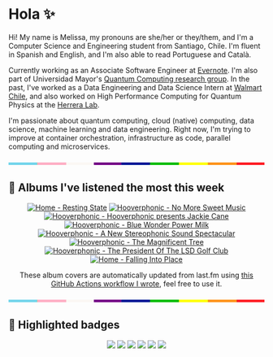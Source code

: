 # Hola ✨
Hi! My name is Melissa, my pronouns are she/her or they/them, and I'm a Computer Science and Engineering student from Santiago, Chile. I'm fluent in Spanish and English, and I'm also able to read Portuguese and Català.

Currently working as an Associate Software Engineer at [Evernote](https://evernote.com/). I'm also part of Universidad Mayor's [Quantum Computing research group](https://www.diariomayor.cl/ciencia-um/docentes-y-estudiantes-crean-el-primer-grupo-de-computacion-cuantica-u-mayor.html). In the past, I've worked as a Data Engineering and Data Science Intern at [Walmart Chile](https://github.com/walmartdigital/), and also worked on High Performance Computing for Quantum Physics at the [Herrera Lab](http://fherreralab.com/).

I'm passionate about quantum computing, cloud (native) computing, data science, machine learning and data engineering. Right now, I'm trying to improve at container orchestration, infrastructure as code, parallel computing and microservices.

<img src="hr.png" width="100%" height="5px">

## 🎵 Albums I've listened the most this week
<!-- lastfm -->
<p align="center"><a href="https://www.last.fm/music/Home/Resting+State"><img src="https://lastfm.freetls.fastly.net/i/u/64s/1f859ae42178aac890aaef4b1bb5e627.jpg" title="Home - Resting State"></a> <a href="https://www.last.fm/music/Hooverphonic/No+More+Sweet+Music"><img src="https://lastfm.freetls.fastly.net/i/u/64s/c84fd8c4cbc6427094d66e31bd05b432.png" title="Hooverphonic - No More Sweet Music"></a> <a href="https://www.last.fm/music/Hooverphonic/Hooverphonic+presents+Jackie+Cane"><img src="https://lastfm.freetls.fastly.net/i/u/64s/4a7197e5571445d1bf847517866aa408.png" title="Hooverphonic - Hooverphonic presents Jackie Cane"></a> <a href="https://www.last.fm/music/Hooverphonic/Blue+Wonder+Power+Milk"><img src="https://lastfm.freetls.fastly.net/i/u/64s/cb08fb9f9a1c4e8a837b1f80b91e4406.png" title="Hooverphonic - Blue Wonder Power Milk"></a> <a href="https://www.last.fm/music/Hooverphonic/A+New+Stereophonic+Sound+Spectacular"><img src="https://lastfm.freetls.fastly.net/i/u/64s/a8e6db9877f9438eab4e833e234cf789.png" title="Hooverphonic - A New Stereophonic Sound Spectacular"></a> <a href="https://www.last.fm/music/Hooverphonic/The+Magnificent+Tree"><img src="https://lastfm.freetls.fastly.net/i/u/64s/b8b9676efa1d4c73b4b48b07026a4683.png" title="Hooverphonic - The Magnificent Tree"></a> <a href="https://www.last.fm/music/Hooverphonic/The+President+Of+The+LSD+Golf+Club"><img src="https://lastfm.freetls.fastly.net/i/u/64s/fb482ea733e42b87ea35c23b56853464.png" title="Hooverphonic - The President Of The LSD Golf Club"></a> <a href="https://www.last.fm/music/Home/Falling+Into+Place"><img src="https://lastfm.freetls.fastly.net/i/u/64s/27cbde7d1381c5d6caae5c601d50d215.jpg" title="Home - Falling Into Place"></a> </p>

<p align="center">These album covers are automatically updated from last.fm using <a href="https://github.com/marketplace/actions/lastfm-to-markdown">this GitHub Actions workflow I wrote</a>, feel free to use it.</p>

<img src="hr.png" width="100%" height="5px">

## 🏅 Highlighted badges
<p align="center" style="vertical-align:middle;">
  <a href="https://www.credly.com/badges/c8caff74-4c34-4211-affe-8bd7692771c8"><img src="https://images.credly.com/size/100x100/images/cf9b772d-7cf9-4c11-9aa7-46ab006f0ce6/IBM_Quantum_Challenge_2021_Achievement_V2.png"></a>
  <a href="https://www.credly.com/badges/52a4021b-34e6-413d-a4bd-cc29d3a686f6"><img src="https://images.credly.com/size/100x100/images/28944969-813a-43b9-944f-7910111ce764/Professional_Certificate_-_Data_Science.png"></a>
  <a href="https://www.credly.com/badges/cfeca386-7b9d-487f-8e2b-b3cfa069c734"><img src="https://images.credly.com/size/100x100/images/ac4daa48-1924-4dc5-80cf-ede5a08bac51/Data_Science_Foundations_Specialization.png"></a>
  <a href="https://www.credly.com/badges/0372a945-8a67-4d57-9643-b46b8dbf2fa6"><img src="https://images.credly.com/size/100x100/images/4a5f4849-54ae-461f-97ad-cb9c9a04eb63/Adv_Data_Science_Specialization.png"></a>
  <a href="https://www.credly.com/badges/348acaad-19d1-4f5a-8a6f-145d80dca3dc"><img src="https://images.credly.com/size/100x100/images/1dee8dee-d779-462e-9fd4-df5119546349/Build_Smart_on_Kubernetes_World_Tour.png"></a>
  <a href="https://google.qwiklabs.com/public_profiles/9fac59c2-c0f1-4b5c-b207-47c9cd7d6072"><img src="https://cdn.qwiklabs.com/GHzcYBb00JYUF9Rgf3D9A4inwRHYnFtISMvcRlb%2FClU%3D" width="100px"></a>
</p>
